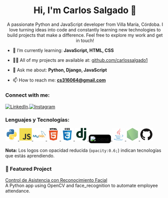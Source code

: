<h1 align="center">Hi, I'm Carlos Salgado 👋</h1>

<p align="center">A passionate Python and JavaScript developer from Villa María, Córdoba. I love turning ideas into code and constantly learning new technologies to build projects that make a difference. Feel free to explore my work and get in touch!</p>

- 🌱 I’m currently learning: **JavaScript, HTML, CSS**

- 👨‍💻 All of my projects are available at: [github.com/carlossalgado1](https://github.com/carlossalgado1)

- 💬 Ask me about: **Python, Django, JavaScript**

- 📫 How to reach me: **cs316064@gmail.com**

<h3 align="left">Connect with me:</h3>
<p align="left">
  <a href="https://linkedin.com/in/carlossalgado13" target="_blank" rel="noopener noreferrer">
    <img align="center" src="https://raw.githubusercontent.com/rahuldkjain/github-profile-readme-generator/master/src/images/icons/Social/linked-in-alt.svg" alt="LinkedIn" height="30" width="40" />
  </a>
  <a href="https://instagram.com/carlos_salgado3" target="_blank" rel="noopener noreferrer">
    <img align="center" src="https://raw.githubusercontent.com/rahuldkjain/github-profile-readme-generator/master/src/images/icons/Social/instagram.svg" alt="Instagram" height="30" width="40" />
  </a>
</p>

<h3 align="left">Lenguajes y Tecnologías:</h3>
<p align="left">
  <!-- Python -->
  <a href="https://www.python.org" target="_blank" rel="noopener noreferrer">
    <img src="https://raw.githubusercontent.com/devicons/devicon/master/icons/python/python-original.svg" alt="python" width="40" height="40" />
  </a>
  <!-- JavaScript -->
  <a href="https://developer.mozilla.org/en-US/docs/Web/JavaScript" target="_blank" rel="noopener noreferrer">
    <img src="https://raw.githubusercontent.com/devicons/devicon/master/icons/javascript/javascript-original.svg" alt="javascript" width="40" height="40" />
  </a>
  <!-- SQL (MySQL icon as ejemplo) -->
  <a href="https://www.mysql.com" target="_blank" rel="noopener noreferrer">
    <img src="https://raw.githubusercontent.com/devicons/devicon/master/icons/mysql/mysql-original-wordmark.svg" alt="mysql" width="40" height="40" />
  </a>
  <!-- HTML5 -->
  <a href="https://www.w3.org/html/" target="_blank" rel="noopener noreferrer">
    <img src="https://raw.githubusercontent.com/devicons/devicon/master/icons/html5/html5-original-wordmark.svg" alt="html5" width="40" height="40" />
  </a>
  <!-- CSS3 -->
  <a href="https://www.w3schools.com/css/" target="_blank" rel="noopener noreferrer">
    <img src="https://raw.githubusercontent.com/devicons/devicon/master/icons/css3/css3-original-wordmark.svg" alt="css3" width="40" height="40" />
  </a>
  <!-- Django -->
  <a href="https://www.djangoproject.com/" target="_blank" rel="noopener noreferrer">
    <img src="https://raw.githubusercontent.com/devicons/devicon/master/icons/django/django-plain.svg" alt="django" width="40" height="40" />
  </a>
 
  <!-- OpenAI API (logo genérico de AI) -->
  <a href="https://openai.com/api/" target="_blank" rel="noopener noreferrer" title="OpenAI API">
    <img src="https://images.ctfassets.net/kftzwdyauwt9/2i61iTTUDpWjwTbl6cdJkL/a60bb9ad83127262f5022aabcede01a6/DON-T_add_any_colors_to_the_Blossom.png?w=3840&q=90&fm=webp" alt="openai" width="40" height="40" style="background:#000; padding:5px; border-radius:8px;" />
  </a>
  <!-- Java (en aprendizaje) -->
  <a href="https://www.java.com/" target="_blank" rel="noopener noreferrer" title="Java (learning)">
    <img src="https://raw.githubusercontent.com/devicons/devicon/master/icons/java/java-original.svg" alt="java" width="40" height="40" style="opacity:0.6;" />
  </a>
  <!-- Node.js (en aprendizaje) -->
  <a href="https://nodejs.org/" target="_blank" rel="noopener noreferrer" title="Node.js (learning)">
    <img src="https://raw.githubusercontent.com/devicons/devicon/master/icons/nodejs/nodejs-original.svg" alt="nodejs" width="40" height="40" style="opacity:0.6;" />
  </a>
  <!-- GitHub -->
  <a href="https://github.com/" target="_blank" rel="noopener noreferrer">
    <img src="https://raw.githubusercontent.com/devicons/devicon/master/icons/github/github-original.svg" alt="github" width="40" height="40" />
  </a>
</p>
<p>
  <b>Nota:</b> Los logos con opacidad reducida (<code>opacity:0.6;</code>) indican tecnologías que estás aprendiendo.
</p>


### 🚀 Featured Project  
[Control de Asistencia con Reconocimiento Facial](https://github.com/carlossalgado1/Control-de-asistencia-con-reconocimiento-facial)  
A Python app using OpenCV and face_recognition to automate employee attendance. 
